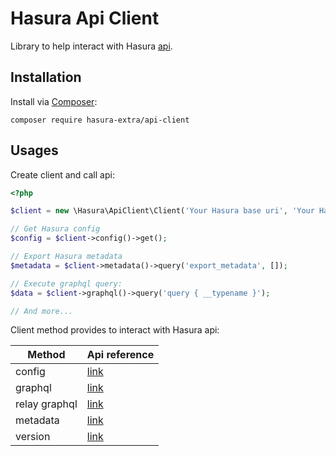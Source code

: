 Hasura Api Client
=================

Library to help interact with Hasura [api](https://hasura.io/docs/latest/graphql/core/api-reference/index.html).

Installation
------------

Install via [Composer](https://getcomposer.org/):

```shell
composer require hasura-extra/api-client
```

Usages
------

Create client and call api:

```php
<?php

$client = new \Hasura\ApiClient\Client('Your Hasura base uri', 'Your Hasura admin secret (optional)');

// Get Hasura config
$config = $client->config()->get();

// Export Hasura metadata
$metadata = $client->metadata()->query('export_metadata', []);

// Execute graphql query:
$data = $client->graphql()->query('query { __typename }');

// And more...
```

Client method provides to interact with Hasura api:

Method            | Api reference
-------------     | --------------------
config            | [link](https://hasura.io/docs/latest/graphql/core/api-reference/config.html)
graphql           | [link](https://hasura.io/docs/latest/graphql/core/api-reference/graphql-api/index.html)
relay graphql     | [link](https://hasura.io/docs/latest/graphql/core/api-reference/relay-graphql-api/index.html)
metadata          | [link](https://hasura.io/docs/latest/graphql/core/api-reference/metadata.html)
version           | [link](https://hasura.io/docs/latest/graphql/core/api-reference/version.html)

